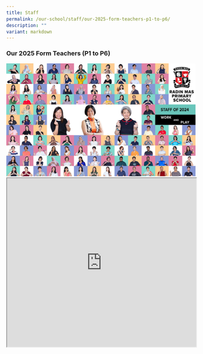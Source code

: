 ```yaml
---
title: Staff
permalink: /our-school/staff/our-2025-form-teachers-p1-to-p6/
description: ""
variant: markdown
---
```

<h3><strong>Our 2025 Form Teachers (P1 to P6)</strong></h3>
<img src="/images/Dept%202023/staff2024_25.jpg">
<br>
<iframe height="450px" width="100%" src="https://docs.google.com/spreadsheets/d/e/2PACX-1vTu6wohsvWzwU3rUlBhZ6KXL92ouvUJlLtOh3Z75vYAmw2Vc_ppFAGIzIsBmrYyB50a-ceEKNcgZos0/pubhtml?widget=true&amp;headers=false"></iframe>